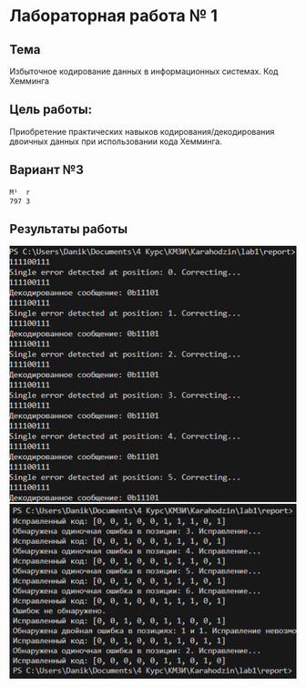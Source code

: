 # Лабораторная работа № 1

## Тема
Избыточное кодирование данных в информационных системах.
Код Хемминга

## Цель работы:
Приобретение практических навыков кодирования/декодирования двоичных данных при использовании кода Хемминга.

## Вариант №3
    М¹	r
	797	3


## Результаты работы
![Результат работы №1](../../images/image1_1.png)
![Результат работы №2](../../images/image1_2.png)